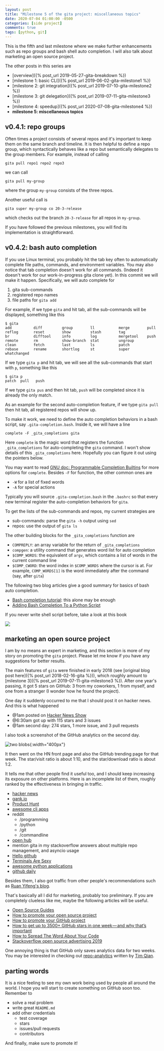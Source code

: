 ```yaml
---
layout: post
title: "Milestone 5 of the gita project: miscellaneous topics"
date: 2020-07-04 01:00:00 -0500
categories: [side project]
comments: true
tags: [python, git]
---
```


This is the fifth and last milestone where we make further enhancements such
as repo groups and bash shell auto completion.
I will also talk about marketing an open source project.

The other posts in this series are

- [overview]({% post_url 2019-05-27-gita-breakdown %})
- [milestone 1: basic CLI]({% post_url 2019-06-02-gita-milestone1 %})
- [milestone 2: git integration]({% post_url 2019-07-10-gita-milestone2 %})
- [milestone 3: git delegation]({% post_url 2019-07-11-gita-milestone3 %})
- [milestone 4: speedup]({% post_url 2020-07-08-gita-milestone4 %})
- **milestone 5: miscellaneous topics**

## v0.4.1: repo groups

Often times a project consists of several repos and it's important to keep them
on the same branch and timeline.
It is then helpful to define a repo group, which syntactically behaves
like a repo but semantically delegates to the group members.
For example, instead of calling

```
gita pull repo1 repo2 repo3
```
we can call
```
gita pull my-group
```
where the group `my-group` consists of the three repos.

Another useful call is
```
gita super my-group co 20-3-release
```
which checks out the branch `20-3-release` for all repos in `my-group`.

If you have followed the previous milestones, you will find its implementation is
straightforward.

## v0.4.2: bash auto completion

If you use Linux terminal, you probably hit the tab key often to automatically
complete file paths, commands, and environment variables.
You may also notice that tab completion doesn't work for all commands.
(Indeed it doesn't work for our work-in-progress gita clone yet).
In this commit we will make it happen.
Specifically, we will auto complete for

1. gita sub-commands
1. registered repo names
1. file paths for `gita add`

For example, if we type `gita` and hit tab, all the sub-commands
will be displayed, something like this
```
$ gita
add          diff         group        ll           merge        pull         reflog       reset        show         stash        tag
br           difftool     info         log          mergetool    push         remote       rm           show-branch  stat         ungroup
clean        fetch        last         ls           patch        rebase       rename       shortlog     st           super        whatchanged
```

If we type `gita p` and hit tab, we will see all the sub-commands that start
with `p`, something like this
```
$ gita p
patch  pull   push
```
If we type `gita pus` and then hit tab, `push` will be completed since it is
already the only match.

As an example for the second auto-completion feature, if we type `gita pull `
 then hit tab, all registered repos will show up.

To make it work, we need to define the auto completion behaviors in a bash script,
say `.gita-completion.bash`.
Inside it, we will have a line

```
complete -F _gita_completions gita
```
Here `complete` is the magic word that registers the function `_gita_completions`
for auto-completing the `gita` command.
I won't show details of this `_gita_completions` here.
Hopefully you can figure it out using the pointers below.

You may want to read
[GNU doc: Programmable Completion Builtins](https://www.gnu.org/software/bash/manual/html_node/Programmable-Completion-Builtins.html)
for more options for `complete`. Besides `-F` for function, the other common ones
are

- `-W` for a list of fixed words
- `-A` for special actions

Typically you will source `.gita-completion.bash` in the `.bashrc` so that every
new terminal register the auto-completion behaviors for `gita`.

To get the lists of the sub-commands and repos, my current strategies are

- sub-commands: parse the `gita -h` output using `sed`
- repos: use the output of `gita ls`

The other building blocks for the `_gita_completions` function are

- `COMPREPLY`: an array variable for the return of `_gita_completions`
- `compgen`: a utility command that generates word list for auto completion
- `$COMP_WORDS`: the equivalent of `argv`, which contains a list of words in the
  current command line
- `$COMP_CWORD`: the word index in `$COMP_WORDS` where the cursor is at.
  For example, `COMP_WORDS[1]` is the word immediately after the command (say,
  after `gita`)

The following two blog articles give a good summary for basics of bash auto
completion.

* [Bash completion tutorial](https://iridakos.com/tutorials/2018/03/01/bash-programmable-completion-tutorial.html): this alone may be enough
* [Adding Bash Completion To a Python Script](https://www.endpoint.com/blog/2016/06/03/adding-bash-completion-to-python-script)

If you never write shell script before, take a look at this book

<a target="_blank"  href="https://www.amazon.com/gp/product/0596009658/ref=as_li_tl?ie=UTF8&camp=1789&creative=9325&creativeASIN=0596009658&linkCode=as2&tag=nosarthur2016-20&linkId=544bbc7e0f04c7ad7b1e6577c96f6dc9"><img border="0" src="//ws-na.amazon-adsystem.com/widgets/q?_encoding=UTF8&MarketPlace=US&ASIN=0596009658&ServiceVersion=20070822&ID=AsinImage&WS=1&Format=_SL250_&tag=nosarthur2016-20" ></a><img src="//ir-na.amazon-adsystem.com/e/ir?t=nosarthur2016-20&l=am2&o=1&a=0596009658" width="1" height="1" border="0" alt="" style="border:none !important; margin:0px !important;" />

## marketing an open source project

I am by no means an expert in marketing, and this section is more of my story
on promoting the `gita` project. Please let me know if you have any suggestions
for better results.

The main features of `gita` were finished in early 2018
(see [original blog post here]({% post_url 2018-02-16-gita %})), which roughly
amount to [milestone 3]({% post_url 2019-07-11-gita-milestone3 %}).
After one year's passing, it got 5 stars on GitHub: 3 from my coworkers,
1 from myself, and one from a stranger (I wonder how he found the project).

One day it suddenly occurred to me that I should post it on hacker news.
And this is what happened

- @1am posted on [Hacker News Show](https://news.ycombinator.com/show)
- @6:30am got up with 115 stars and 3 issues
- @1am second day: 274 stars, 1 more issue, and 3 pull requests

I also took a screenshot of the GitHub analytics on the second day.

![two blobs](/assets/gita_spike.png){:width="400px"}

It then went on the HN front page and also the GitHub trending page for that week.
The star/visit ratio is about 1:10, and the star/download ratio is about 1:2.

It tells me that other people find it useful too, and I should keep increasing
its exposure on other platforms.
Here is an incomplete list of them,
roughly ranked by the effectiveness in bringing in traffic.

- [hacker news](https://news.ycombinator.com/item?id=19074170)
- [gank.io](http://gank.io/)
- [Product Hunt](https://www.producthunt.com/posts/gita-2)
- [awesome cli apps](https://github.com/agarrharr/awesome-cli-apps)
- reddit
  - /programming
  - /python
  - /git
  - /commandline
- [open hub](https://www.openhub.net/p/gita0)
- mention gita in my stackoverflow answers about multiple repo management,
  and asyncio usage
- [Hello github](https://hellogithub.com/)
- [Terminals Are Sexy](https://github.com/k4m4/terminals-are-sexy)
- [awesome python applications](https://github.com/mahmoud/awesome-python-applications)
- [github daily](https://github.com/GitHubDaily/GitHubDaily)

Besides them, I also got traffic from other people's recommendations
such as [Ruan Yifeng's blog](https://github.com/ruanyf/weekly).

That's basically all I did for marketing, probably too preliminary.
If you are completely clueless like me, maybe the following articles will be useful.

- [Open Source Guides](https://opensource.guide/)
- [How to promote your open source project](https://linux-audit.com/how-to-promote-your-open-source-project/)
- [How to promote your GitHub project](https://hackernoon.com/how-to-promote-your-github-project-1b39a7eee841)
- [How to get up to 3500+ GitHub stars in one week — and why that’s important](https://medium.freecodecamp.org/how-to-get-up-to-3500-github-stars-in-one-week-339102b62a8f)
- [How to Spread The Word About Your Code](https://hacks.mozilla.org/2013/05/how-to-spread-the-word-about-your-code/)
- [Stackoverflow open source advertising 2019](https://meta.stackoverflow.com/questions/379273/open-source-advertising-1h-2019)

One annoying thing is that GitHub only saves analytics data for two weeks.
You may be interested in checking out [repo-analytics](https://repo-analytics.github.io/)
written by [Tim Qian](https://timqian.com/).

## parting words

It is a nice feeling to see my own work being used by people all around the world.
I hope you will start to create something on GitHub soon too. Remember to

- solve a real problem
- write great `README.md`
- add other credentials
  - test coverage
  - stars
  - issues/pull requests
  - contributors

And finally, make sure to promote it!
